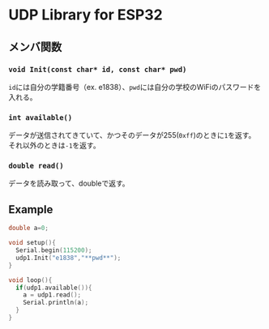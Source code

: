 # UDP Library for ESP32
## メンバ関数

### `void Init(const char* id, const char* pwd)`

`id`には自分の学籍番号（ex. e1838）、`pwd`には自分の学校のWiFiのパスワードを入れる。

### `int available()`
データが送信されてきていて、かつそのデータが255(`0xff`)のときに`1`を返す。
それ以外のときは`-1`を返す。

### `double read()`
データを読み取って、doubleで返す。

## Example
```cpp
double a=0;

void setup(){
  Serial.begin(115200);
  udp1.Init("e1838","**pwd**");
}

void loop(){
  if(udp1.available()){
    a = udp1.read();
    Serial.println(a);
  }
}
```